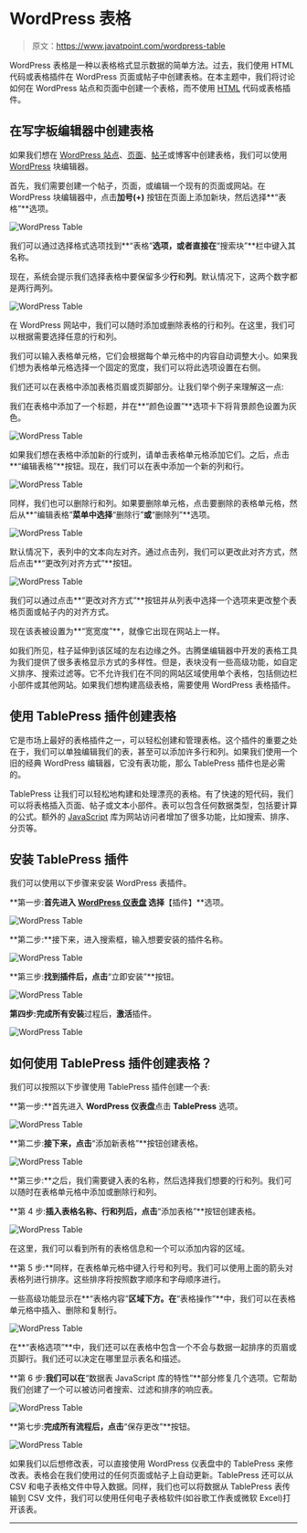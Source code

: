 # WordPress 表格

> 原文：<https://www.javatpoint.com/wordpress-table>

WordPress 表格是一种以表格格式显示数据的简单方法。过去，我们使用 HTML 代码或表格插件在 WordPress 页面或帖子中创建表格。在本主题中，我们将讨论如何在 WordPress 站点和页面中创建一个表格，而不使用 [HTML](https://www.javatpoint.com/html-tutorial) 代码或表格插件。

## 在写字板编辑器中创建表格

如果我们想在 [WordPress 站点](https://www.javatpoint.com/how-to-create-wordpress-site)、[页面](https://www.javatpoint.com/wordpress-pages)、[帖子](https://www.javatpoint.com/wordpress-posts)或博客中创建表格，我们可以使用 [WordPress](https://www.javatpoint.com/wordpress-tutorial) 块编辑器。

首先，我们需要创建一个帖子，页面，或编辑一个现有的页面或网站。在 WordPress 块编辑器中，点击**加号(+)** 按钮在页面上添加新块，然后选择**“表格”**选项。

![WordPress Table](img/43342c232077151d2912c9af733b9592.png)

我们可以通过选择格式选项找到**“表格”**选项，或者直接在**“搜索块”**栏中键入其名称。

现在，系统会提示我们选择表格中要保留多少**行**和**列**。默认情况下，这两个数字都是两行两列。

![WordPress Table](img/51b7461967e9802c6ee230bf99804fb7.png)

在 WordPress 网站中，我们可以随时添加或删除表格的行和列。在这里，我们可以根据需要选择任意的行和列。

我们可以输入表格单元格，它们会根据每个单元格中的内容自动调整大小。如果我们想为表格单元格选择一个固定的宽度，我们可以将此选项设置在右侧。

我们还可以在表格中添加表格页眉或页脚部分。让我们举个例子来理解这一点:

我们在表格中添加了一个标题，并在**“颜色设置”**选项卡下将背景颜色设置为灰色。

![WordPress Table](img/21f608bef587e193c7277a4a9d33b43d.png)

如果我们想在表格中添加新的行或列，请单击表格单元格添加它们。之后，点击**“编辑表格”**按钮。现在，我们可以在表中添加一个新的列和行。

![WordPress Table](img/dcbf6eadf77397312d8f1fa06b712b96.png)

同样，我们也可以删除行和列。如果要删除单元格，点击要删除的表格单元格，然后从**“编辑表格”**菜单中选择**“删除行”**或**“删除列”**选项。

![WordPress Table](img/364c5b8c6af427c513d7a5e9f553bc1d.png)

默认情况下，表列中的文本向左对齐。通过点击列，我们可以更改此对齐方式，然后点击**“更改列对齐方式”**按钮。

![WordPress Table](img/eddb2293dcd2404a88e04934e768d2b1.png)

我们可以通过点击**“更改对齐方式”**按钮并从列表中选择一个选项来更改整个表格页面或帖子内的对齐方式。

现在该表被设置为**“宽宽度”**，就像它出现在网站上一样。

如我们所见，柱子延伸到该区域的左右边缘之外。古腾堡编辑器中开发的表格工具为我们提供了很多表格显示方式的多样性。但是，表块没有一些高级功能，如自定义排序、搜索过滤等。它不允许我们在不同的网站区域使用单个表格，包括侧边栏小部件或其他网站。如果我们想构建高级表格，需要使用 WordPress 表格插件。

## 使用 TablePress 插件创建表格

它是市场上最好的表格插件之一，可以轻松创建和管理表格。这个插件的重要之处在于，我们可以单独编辑我们的表，甚至可以添加许多行和列。如果我们使用一个旧的经典 WordPress 编辑器，它没有表功能，那么 TablePress 插件也是必需的。

TablePress 让我们可以轻松地构建和处理漂亮的表格。有了快速的短代码，我们可以将表格插入页面、帖子或文本小部件。表可以包含任何数据类型，包括要计算的公式。额外的 [JavaScript](https://www.javatpoint.com/javascript-tutorial) 库为网站访问者增加了很多功能，比如搜索、排序、分页等。

## 安装 TablePress 插件

我们可以使用以下步骤来安装 WordPress 表插件。

**第一步:**首先进入 **[WordPress 仪表盘](https://www.javatpoint.com/wordpress-dashboard)** 选择**【插件】**选项。

![WordPress Table](img/6ba31e852fa83ccde70735b5b122d913.png)

**第二步:**接下来，进入搜索框，输入想要安装的插件名称。

![WordPress Table](img/487dfa982ddaec4e52ddf9ac6e22415b.png)

**第三步:**找到插件后，点击**“立即安装”**按钮。

![WordPress Table](img/81ac9576021fc9d51fc2d6321d366fde.png)

**第四步:**完成所有**安装**过程后，**激活**插件。

![WordPress Table](img/565b84119665f5d29bff5444a0761901.png)

## 如何使用 TablePress 插件创建表格？

我们可以按照以下步骤使用 TablePress 插件创建一个表:

**第一步:**首先进入 **WordPress 仪表盘**点击 **TablePress** 选项。

![WordPress Table](img/5251f2b136fbe8217580e7654822950f.png)

**第二步:**接下来，点击**“添加新表格”**按钮创建表格。

![WordPress Table](img/1e7b449e2e940aa9cee14508a09ec125.png)

**第三步:**之后，我们需要键入表的名称，然后选择我们想要的行和列。我们可以随时在表格单元格中添加或删除行和列。

**第 4 步:**插入表格名称、行和列后，点击**“添加表格”**按钮创建表格。

![WordPress Table](img/add6ab92430c0524f0921a4d63035020.png)

在这里，我们可以看到所有的表格信息和一个可以添加内容的区域。

**第 5 步:**同样，在表格单元格中键入行号和列号。我们可以使用上面的箭头对表格列进行排序。这些排序将按照数字顺序和字母顺序进行。

一些高级功能显示在**“表格内容”**区域下方。在**“表格操作”**中，我们可以在表格单元格中插入、删除和复制行。

![WordPress Table](img/88d5dcf5146ee82f4824ab762b9eb64b.png)

在**“表格选项”**中，我们还可以在表格中包含一个不会与数据一起排序的页眉或页脚行。我们还可以决定在哪里显示表名和描述。

**第 6 步:**我们可以在**“数据表 JavaScript 库的特性”**部分修复几个选项。它帮助我们创建了一个可以被访问者搜索、过滤和排序的响应表。

![WordPress Table](img/95a706f3af3ea24c63d595e55bc3d56b.png)

**第七步:**完成所有流程后，点击**“保存更改”**按钮。

![WordPress Table](img/bb14dfc99d6214a37b7ae5b8473fb688.png)

如果我们以后想修改表，可以直接使用 WordPress 仪表盘中的 TablePress 来修改表。表格会在我们使用过的任何页面或帖子上自动更新。TablePress 还可以从 CSV 和电子表格文件中导入数据。同样，我们也可以将数据从 TablePress 表传输到 CSV 文件，我们可以使用任何电子表格软件(如谷歌工作表或微软 Excel)打开该表。

* * *